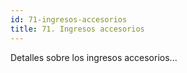 ```yaml
---
id: 71-ingresos-accesorios
title: 71. Ingresos accesorios
---
```

Detalles sobre los ingresos accesorios...
